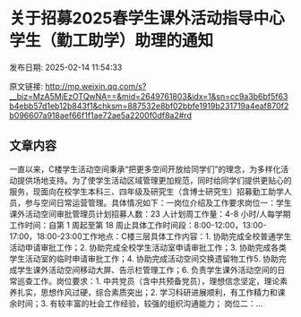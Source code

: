 # 关于招募2025春学生课外活动指导中心学生（勤工助学）助理的通知

发布日期: 2025-02-14 11:54:33

原文链接: http://mp.weixin.qq.com/s?__biz=MzA5MjEzOTQwNA==&mid=2649761803&idx=1&sn=cc9a3b6bf5f63b4ebb57d1eb12b843f1&chksm=887532e8bf02bbfe1919b231719a4eaf870f2b096607a918aef66f1f1ae72ae5a2200f0df8a2#rd

## 文章内容

一直以来，C楼学生活动空间秉承“把更多空间开放给同学们”的理念，为多样化活动提供场地支持。为了使学生活动区域管理更加规范，同时给同学们提供更贴心的服务，现面向在校学生本科三、四年级及研究生（含博士研究生）招募勤工助学人员，参与空间日常运营管理。具体情况如下：一岗位介绍及工作要求岗位一：学生课外活动空间审批管理员计划招募人数：23 人计划周工作量：4-8 小时/人每学期工作时间：自第 1 周起至第 18 周止具体工作时间段：8:00-12:00，13:00-17:00，18:00-23:00工作地点：C楼三层具体工作内容：1. 协助完成全校普通学生活动申请审批工作；2. 协助完成全校学生活动室申请审批工作；3. 协助完成各类学生活动室的临时申请审批工作；4. 协助完成活动空间交换遗留物工作5. 协助完成学生课外活动空间移动大屏、告示栏管理工作；6. 负责学生课外活动空间的日常巡查工作。岗位要求：1. 中共党员（含中共预备党员），理想信念坚定，理论素养扎实，思想作风过硬，综合素质突出；2. 学习科研进展顺利，有工作精力和课余时间；3. 有较丰富的社会工作经验，较强的组织沟通能力； 岗位二：...